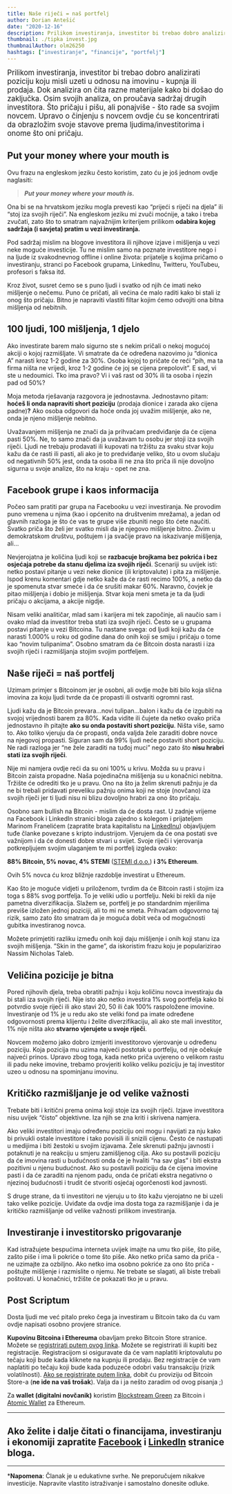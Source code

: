 ```yaml
---
title: Naše riječi = naš portfelj
author: Dorian Antešić
date: "2020-12-16"
description: Prilikom investiranja, investitor bi trebao dobro analizirati poziciju koju misli uzeti u odnosu na imovinu - kupnja ili prodaja. Dok analizira on čita razne materijale kako bi došao do zaključka. Osim svojih analiza, on proučava sadržaj drugih investitora. Što pričaju i pišu, ali ponajviše - što rade sa svojim novcem. Upravo o činjenju s novcem ovdje ću se koncentrirati da obrazložim svoje stavove prema ljudima/investitorima i onome što oni pričaju.
thumbnail: ./tipka invest.jpg
thumbnailAuthor: olm26250
hashtags: ["investiranje", "financije", "portfelj"]
---
```


<span style="font-size:larger;">Prilikom investiranja, investitor bi trebao dobro analizirati poziciju koju misli uzeti u odnosu na imovinu - kupnja ili prodaja. Dok analizira on čita razne materijale kako bi došao do zaključka. Osim svojih analiza, on proučava sadržaj drugih investitora. Što pričaju i pišu, ali ponajviše - što rade sa svojim novcem. Upravo o činjenju s novcem ovdje ću se koncentrirati da obrazložim svoje stavove prema ljudima/investitorima i onome što oni pričaju.</span>

## Put your money where your mouth is

Ovu frazu na engleskom jeziku često koristim, zato ću je još jednom ovdje naglasiti:

>*__Put your money where your mouth is.__*

Ona bi se na hrvatskom jeziku mogla prevesti kao “prijeći s riječi na djela” ili “stoj iza svojih riječi”. Na engleskom jeziku mi zvuči moćnije, a tako i treba zvučati, zato što to smatram najvažnijim kriterijem prilikom **odabira kojeg sadržaja (i savjeta) pratim u vezi investiranja.**

Pod sadržaj mislim na blogove investitora ili njihove izjave i mišljenja u vezi neke moguće investicije. Tu ne mislim samo na poznate investitore nego i na ljude iz svakodnevnog offline i online života: prijatelje s kojima pričamo o investiranju, stranci po Facebook grupama, LinkedInu, Twitteru, YouTubeu, profesori s faksa itd.

Kroz život, susret ćemo se s puno ljudi i svatko od njih će imati neko mišljenje o nečemu. Puno će pričati, ali većina će malo raditi kako bi stali iz onog što pričaju. Bitno je napraviti vlastiti filtar kojim ćemo odvojiti ona bitna mišljenja od nebitnih.

## 100 ljudi, 100 mišljenja, 1 djelo

Ako investirate barem malo sigurno ste s nekim pričali o nekoj mogućoj akciji o kojoj razmišljate. Vi smatrate da će određena nazovimo ju “dionica A” narasti kroz 1-2 godine za 30%. Osoba kojoj to pričate će reći “pih, ma ta firma ništa ne vrijedi, kroz 1-2 godine će joj se cijena prepolovit”. E sad, vi ste u nedoumici. Tko ima pravo? Vi i vaš rast od 30% ili ta osoba i njezin pad od 50%?

Moja metoda rješavanja razgovora je jednostavna. Jednostavno pitam: **hoćeš li onda napraviti short poziciju** (prodaja dionice i zarada ako cijena padne)**?** Ako osoba odgovori da hoće onda joj uvažim mišljenje, ako ne, onda je njeno mišljenje nebitno. 

Uvažavanjem mišljenja ne znači da ja prihvaćam predviđanje da će cijena pasti 50%. Ne, to samo znači da ja uvažavam tu osobu  jer stoji iza svojih riječi. Ljudi ne trebaju prodavati ili kupovati na tržištu za svaku stvar koju kažu da će rasti ili pasti, ali ako je to predviđanje veliko, što u ovom slučaju od negativnih 50% jest, onda ta osoba ili ne zna što priča ili nije dovoljno sigurna u svoje analize, što na kraju - opet ne zna.

## Facebook grupe i kaos informacija

Počeo sam pratiti par grupa na Facebooku u vezi investiranja. Ne provodim puno vremena u njima (kao i općenito na društvenim mrežama), a jedan od glavnih razloga je što će vas te grupe više zbuniti nego što ćete naučiti. Svatko priča što želi jer svatko misli da je njegovo mišljenje bitno. Živim u demokratskom društvu, poštujem i ja svačije pravo na iskazivanje mišljenja, ali…

Nevjerojatna je količina ljudi koji se **razbacuje brojkama bez pokrića i bez osjećaja potrebe da stanu djelima iza svojih riječi**. Scenariji su uvijek isti: netko postavi pitanje u vezi neke dionice (ili kriptovalute) i pita za mišljenje. Ispod krenu komentari gdje netko kaže da će rasti recimo 100%, a netko da je spomenuta stvar smeće i da će srušiti makar 60%. Naravno, čovjek je pitao mišljenja i dobio je mišljenja. Stvar koja meni smeta je ta da ljudi pričaju o akcijama, a akcije nigdje.

Nisam veliki analitičar, mlad sam i karijera mi tek započinje, ali naučio sam i ovako mlad da investitor treba stati iza svojih riječi. Često se u grupama postavi pitanje u vezi Bitcoina. Tu nastane svega: od ljudi koji kažu da će narasti 1.000% u roku od godine dana do onih koji se smiju i pričaju o tome kao “novim tulipanima”. Osobno smatram da će Bitcoin dosta narasti i iza svojih riječi i razmišljanja stojim svojim portfeljem.

## Naše riječi = naš portfelj

Uzimam primjer s Bitcoinom jer je osobni, ali ovdje može biti bilo koja slična imovina za koju ljudi tvrde da će propasti ili ostvariti ogromni rast.

Ljudi kažu da je Bitcoin prevara...novi tulipan...balon i kažu da će izgubiti na svojoj vrijednosti barem za 80%. Kada vidite ili čujete da netko ovako priča jednostavno ih pitajte **ako su onda postaviti short poziciju**. Ništa više, samo to. Ako toliko vjeruju da će propasti, onda valjda žele zaraditi dobre novce na njegovoj propasti. Siguran sam da 99% ljudi neće postaviti short poziciju. Ne radi razloga jer “ne žele zaraditi na tuđoj muci” nego zato što **nisu hrabri stati iza svojih riječi**.

Nije mi namjera ovdje reći da su oni 100% u krivu. Možda su u pravu i Bitcoin zaista propadne. Naša pojedinačna mišljenja su u konačnici nebitna. Tržište će odrediti tko je u pravu. Ono na što ja želim skrenuti pažnju je da ne bi trebali pridavati preveliku pažnju onima koji ne stoje (novčano) iza svojih riječi  jer ti ljudi nisu ni blizu dovoljno hrabri za ono što pričaju. 

Osobno sam bullish na Bitcoin - mislim da će dosta rast. U zadnje vrijeme na Facebook i LinkedIn stranici bloga zajedno s kolegom i prijateljem Marinom Franelićem (zapratite brata kapitalistu na <a href="https://www.linkedin.com/in/marin-franeli%C4%87-5a20101b4/" target="_blank" rel="noopener noreferrer">LinkedInu</a>) objavljujem tuđe članke povezane s kripto industrijom. Vjerujem da će ona postati sve važnijom i da će donesti dobre stvari u svijet. Svoje riječi i vjerovanja potkrepljujem svojim ulaganjem te mi portfelj izgleda ovako:

**88% Bitcoin, 5% novac, 4% STEMI** (<a href="https://www.stemi.education/" target="_blank" rel="noopener noreferrer">STEMI d.o.o.</a>) **i 3% Ethereum**.

Ovih 5% novca ću kroz bližnje razdoblje investirat u Ethereum.

Kao što je moguće vidjeti u priloženom, tvrdim da će Bitcoin rasti i stojim iza toga s 88% svog portfelja. To je veliki udio u portfelju. Neki bi rekli da nije pametna diverzifikacija. Slažem se, portfelj je po standardnim mjerilima previše izložen jednoj poziciji, ali to mi ne smeta. Prihvaćam odgovorno taj rizik, samo zato što smatram da je moguća dobit veća od mogućnosti gubitka investiranog novca.

Možete primjetiti razliku između onih koji daju mišljenje i onih koji stanu iza svojih mišljenja. ”Skin in the game”, da iskoristim frazu koju je popularizirao Nassim Nicholas Taleb. 

## Veličina pozicije je bitna

Pored njihovih djela, treba obratiti pažnju i koju količinu novca investiraju da bi stali iza svojih riječi. Nije isto ako netko investira 1% svog portfelja kako bi potvrdio svoje riječi ili ako stavi 20, 50 ili čak 100% raspoložene imovine. Investiranje od 1% je u redu ako ste veliki fond pa imate određene odgovornosti prema klijentu i želite diverzifikaciju, ali ako ste mali investitor, 1% nije ništa ako **stvarno vjerujete u svoje riječi**.

Novcem možemo jako dobro izmjeriti investitorovo vjerovanje u određenu poziciju. Koja pozicija mu uzima najveći postotak u portfelju, od nje očekuje najveći prinos. Upravo zbog toga, kada netko priča uvjereno o velikom rastu ili padu neke imovine, trebamo provjeriti koliko veliku poziciju je taj investitor uzeo u odnosu na spominjanu imovinu.

## Kritičko razmišljanje je od velike važnosti

Trebate biti i kritični prema onima koji stoje iza svojih riječi. Izjave investitora nisu uvijek “čisto” objektivne. Iza njih se zna kriti i skrivena namjera.

Ako veliki investitori imaju određenu poziciju oni mogu i navijati za nju kako bi privukli ostale investitore i tako povisili ili snizili cijenu. Često će nastupati u medijima i biti žestoki u svojim izjavama. Žele skrenuti pažnju javnosti i potaknuti je na reakciju u smjeru zamišljenog cilja. Ako su postavili poziciju da će imovina rasti u budućnosti onda će je hvaliti “na sav glas” i biti ekstra pozitivni u njenu budućnost. Ako su postavili poziciju da će cijena imovine pasti i da će zaraditi na njenom padu, onda će pričati ekstra negativno o njezinoj budućnosti i trudit će stvoriti osjećaj ogorčenosti kod javnosti.

S druge strane, da ti investitori ne vjeruju u to što kažu vjerojatno ne bi uzeli tako velike pozicije. Uviđate da ovdje ima dosta toga za razmišljanje i da je kritičko razmišljanje od velike važnosti prilikom investiranja.

## Investiranje i investitorsko prigovaranje

Kad istražujete bespućima interneta uvijek imajte na umu tko piše, što piše, zašto piše i ima li pokriće o tome što piše. Ako netko priča samo da priča - ne uzimajte za ozbiljno. Ako netko ima osobno pokriće za ono što priča - poštujte mišljenje i razmislite o njemu. Ne trebate se slagati, ali biste trebali poštovati. U konačnici, tržište će pokazati tko je u pravu.

## Post Scriptum

Dosta ljudi me već pitalo preko čega ja investiram u Bitcoin tako da ću vam ovdje napisati osobno provjere stranice. 

**Kupovinu Bitcoina i Ethereuma** obavljam preko Bitcoin Store stranice. Možete se <a href="https://bitcoin-store.hr/?r=5HxDkIjJhe" target="_blank" rel="noopener noreferrer">registrirati putem ovog linka</a>. Možete se registrirati ili kupiti bez registracije. Registracijom si osiguravate da će vam naplatiti kriptovalutu po tečaju koji bude kada kliknete na kupnju ili prodaju. Bez registracije će vam naplatiti po tečaju koji bude kada poduzeće odobri vašu transakciju (rizik volatilnosti). <a href="https://bitcoin-store.hr/?r=5HxDkIjJhe" target="_blank" rel="noopener noreferrer">Ako se registrirate putem linka</a>, dobit ću proviziju od Bitcoin Store-a (**ne ide na vaš trošak**). Valja da i ja nešto zaradim od ovog pisanja ;)

Za **wallet (digitalni novčanik)** koristim <a href="https://blockstream.com/green/" target="_blank" rel="noopener noreferrer">Blockstream Green</a> za Bitcoin i <a href="https://atomicwallet.io/" terget="_blank" rel="noopener noreferrer">Atomic Wallet</a> za Ethereum.

___
Ako želite i dalje čitati o financijama, investiranju i ekonomiji zapratite <a href="https://www.facebook.com/Pri%C4%8Dajmo-o-novcu-103037651540688" target="_blank" rel="noopener noreferrer">Facebook</a> i <a href="https://www.linkedin.com/in/dorian-ante%C5%A1i%C4%87-5255361a0/" target="_blank" rel="noopener noreferrer">LinkedIn</a> stranice bloga. 
-
___
*__Napomena__: Članak je u edukativne svrhe. Ne preporučujem nikakve investicije. Napravite vlastito istraživanje i samostalno donesite odluke. 
